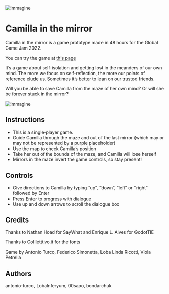 ![immagine](https://user-images.githubusercontent.com/22996003/151707133-d13fd688-11d6-416a-b25e-419b5479cff5.png)


# Camilla in the mirror

Camilla in the mirror is a game prototype made in 48 hours for the Global Game Jam 2022. 

You can try the game at [this page](https://antonio-turco.itch.io/global-game-jam-2022)

It’s a game about self-isolation and getting lost in the meanders of our own mind.  The more we focus on self-reflection, the more our points of reference elude us. Sometimes it’s better to lean on our trusted friends.

Will you be able to save Camilla from the maze of her own mind? Or will she be forever stuck in the mirror?

![immagine](https://user-images.githubusercontent.com/22996003/151707114-6476c396-528c-431e-b585-354a572f9d50.png)

## Instructions

* This is a single-player game. 
* Guide Camilla through the maze and out of the last mirror (which may or may not be represented by a purple placeholder)
* Use the map to check Camilla’s position
* Take her out of the bounds of the maze, and Camilla will lose herself
* Mirrors in the maze invert the game controls, so stay present!

## Controls

* Give directions to Camilla by typing “up”, “down”, “left” or “right” followed by Enter
* Press Enter to progress with dialogue
* Use up and down arrows to scroll the dialogue box

## Credits

Thanks to Nathan Hoad for SayWhat and Enrique L. Alves for GodotTIE 

Thanks to Collletttivo.it for the fonts

Game by Antonio Turco, Federico Simonetta, Loba Linda Ricotti, Viola Petrella

## Authors

antonio-turco, LobaInferyum, 00sapo, bondarchuk

